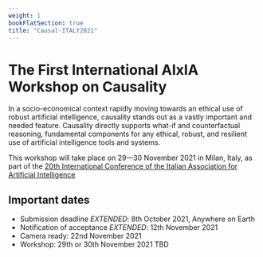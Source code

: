 ```yaml
---
weight: 1
bookFlatSection: true
title: "Causal-ITALY2021"
---
```


# The First International AIxIA Workshop on Causality

In a socio-economical context rapidly moving towards an ethical use of robust artificial intelligence, causality stands out as a vastly important and needed feature. Causality directly supports what-if and counterfactual reasoning, fundamental components for any ethical, robust, and resilient use of artificial intelligence tools and systems.


This workshop will take place on 29—30 November 2021 in Milan, Italy, as part of the [20th International Conference of the Italian Association for Artificial Intelligence](https://aixia2021.disco.unimib.it/)


## Important dates
* Submission deadline *EXTENDED*: 8th October 2021, Anywhere on Earth
* Notification of acceptance *EXTENDED*: 12th November 2021
* Camera ready: 22nd November 2021
* Workshop: 29th or 30th November 2021 TBD

